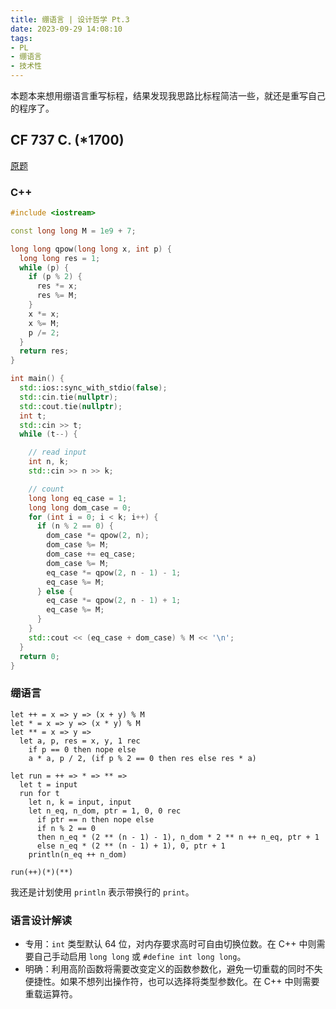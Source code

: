 ```yaml
---
title: 绷语言 | 设计哲学 Pt.3
date: 2023-09-29 14:08:10
tags:
- PL
- 绷语言
- 技术性
---
```


本题本来想用绷语言重写标程，结果发现我思路比标程简洁一些，就还是重写自己的程序了。

## CF 737 C. (*1700)

[原题](https://codeforces.com/contest/1557/problem/C)

### C++

```cpp
#include <iostream>

const long long M = 1e9 + 7;

long long qpow(long long x, int p) {
  long long res = 1;
  while (p) {
    if (p % 2) {
      res *= x;
      res %= M;
    }
    x *= x;
    x %= M;
    p /= 2;
  }
  return res;
}

int main() {
  std::ios::sync_with_stdio(false);
  std::cin.tie(nullptr);
  std::cout.tie(nullptr);
  int t;
  std::cin >> t;
  while (t--) {

    // read input
    int n, k;
    std::cin >> n >> k;

    // count
    long long eq_case = 1;
    long long dom_case = 0;
    for (int i = 0; i < k; i++) {
      if (n % 2 == 0) {
        dom_case *= qpow(2, n);
        dom_case %= M;
        dom_case += eq_case;
        dom_case %= M;
        eq_case *= qpow(2, n - 1) - 1;
        eq_case %= M;
      } else {
        eq_case *= qpow(2, n - 1) + 1;
        eq_case %= M;
      }
    }
    std::cout << (eq_case + dom_case) % M << '\n';
  }
  return 0;
}
```

### 绷语言

```
let ++ = x => y => (x + y) % M
let * = x => y => (x * y) % M
let ** = x => y =>
  let a, p, res = x, y, 1 rec
    if p == 0 then nope else
    a * a, p / 2, (if p % 2 == 0 then res else res * a)

let run = ++ => * => ** =>
  let t = input
  run for t
    let n, k = input, input
    let n_eq, n_dom, ptr = 1, 0, 0 rec
      if ptr == n then nope else
      if n % 2 == 0
      then n_eq * (2 ** (n - 1) - 1), n_dom * 2 ** n ++ n_eq, ptr + 1
      else n_eq * (2 ** (n - 1) + 1), 0, ptr + 1
    println(n_eq ++ n_dom)

run(++)(*)(**)
```

我还是计划使用 `println` 表示带换行的 `print`。

### 语言设计解读

- 专用：`int` 类型默认 64 位，对内存要求高时可自由切换位数。在 C++ 中则需要自己手动启用 `long long` 或 `#define int long long`。
- 明确：利用高阶函数将需要改变定义的函数参数化，避免一切重载的同时不失便捷性。如果不想列出操作符，也可以选择将类型参数化。在 C++ 中则需要重载运算符。
